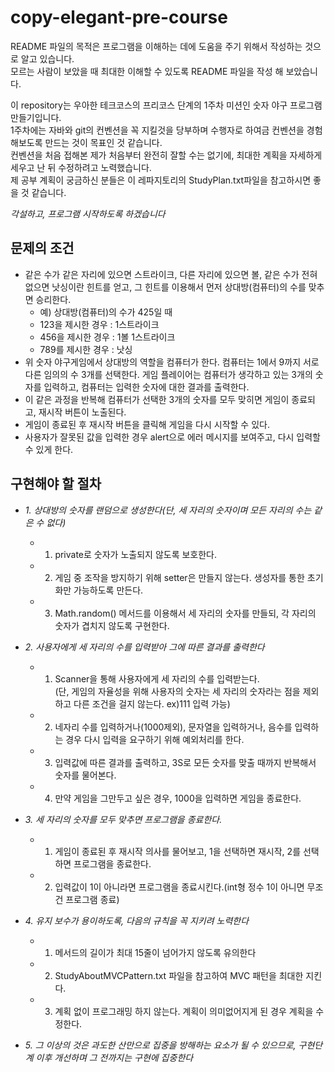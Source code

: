 # copy-elegant-pre-course

README 파일의 목적은 프로그램을 이해하는 데에 도움을 주기 위해서 작성하는 것으로 알고 있습니다.  
모르는 사람이 보았을 때 최대한 이해할 수 있도록 README 파일을 작성 해 보았습니다.  

이 repository는 우아한 테크코스의 프리코스 단계의 1주차 미션인 숫자 야구 프로그램 만들기입니다.  
1주차에는 자바와 git의 컨벤션을 꼭 지킬것을 당부하며 수행자로 하여금 컨벤션을 경험해보도록 만드는 것이 목표인 것 같습니다.  
컨벤션을 처음 접해본 제가 처음부터 완전히 잘할 수는 없기에, 최대한 계획을 자세하게 세우고 난 뒤 수정하려고 노력했습니다.  
제 공부 계획이 궁금하신 분들은 이 레파지토리의 StudyPlan.txt파일을 참고하시면 좋을 것 같습니다.  

*각설하고, 프로그램 시작하도록 하겠습니다*  

## 문제의 조건
* 같은 수가 같은 자리에 있으면 스트라이크, 다른 자리에 있으면 볼, 같은 수가 전혀 없으면 낫싱이란 힌트를 얻고, 그 힌트를 이용해서 먼저 상대방(컴퓨터)의 수를 맞추면 승리한다.
  * 예) 상대방(컴퓨터)의 수가 425일 때
  * 123을 제시한 경우 : 1스트라이크
  * 456을 제시한 경우 : 1볼 1스트라이크
  * 789를 제시한 경우 : 낫싱
* 위 숫자 야구게임에서 상대방의 역할을 컴퓨터가 한다. 컴퓨터는 1에서 9까지 서로 다른 임의의 수 3개를 선택한다. 게임 플레이어는 컴퓨터가 생각하고 있는 3개의 숫자를 입력하고, 컴퓨터는 입력한 숫자에 대한 결과를 출력한다.
* 이 같은 과정을 반복해 컴퓨터가 선택한 3개의 숫자를 모두 맞히면 게임이 종료되고, 재시작 버튼이 노출된다.
* 게임이 종료된 후 재시작 버튼을 클릭해 게임을 다시 시작할 수 있다.
* 사용자가 잘못된 값을 입력한 경우 alert으로 에러 메시지를 보여주고, 다시 입력할 수 있게 한다.  

## 구현해야 할 절차
* *1. 상대방의 숫자를 랜덤으로 생성한다(단, 세 자리의 숫자이며 모든 자리의 수는 같은 수 없다)*
  * 1) private로 숫자가 노출되지 않도록 보호한다.
  * 2) 게임 중 조작을 방지하기 위해 setter은 만들지 않는다. 생성자를 통한 초기화만 가능하도록 만든다.
  * 3) Math.random() 메서드를 이용해서 세 자리의 숫자를 만들되, 각 자리의 숫자가 겹치지 않도록 구현한다.
  
* *2. 사용자에게 세 자리의 수를 입력받아 그에 따른 결과를 출력한다*
  * 1) Scanner을 통해 사용자에게 세 자리의 수를 입력받는다.  
  (단, 게임의 자율성을 위해 사용자의 숫자는 세 자리의 숫자라는 점을 제외하고 다른 조건을 걸지 않는다. ex)111 입력 가능)
  * 2) 네자리 수를 입력하거나(1000제외), 문자열을 입력하거나, 음수를 입력하는 경우 다시 입력을 요구하기 위해 예외처리를 한다.
  * 3) 입력값에 따른 결과를 출력하고, 3S로 모든 숫자를 맞출 때까지 반복해서 숫자를 물어본다.
  * 4) 만약 게임을 그만두고 싶은 경우, 1000을 입력하면 게임을 종료한다.
  
* *3. 세 자리의 숫자를 모두 맞추면 프로그램을 종료한다.*
  * 1) 게임이 종료된 후 재시작 의사를 물어보고, 1을 선택하면 재시작, 2를 선택하면 프로그램을 종료한다.
  * 2) 입력값이 1이 아니라면 프로그램을 종료시킨다.(int형 정수 1이 아니면 무조건 프로그램 종료)

* *4. 유지 보수가 용이하도록, 다음의 규칙을 꼭 지키려 노력한다*
  * 1) 메서드의 길이가 최대 15줄이 넘어가지 않도록 유의한다
  * 2) StudyAboutMVCPattern.txt 파일을 참고하여 MVC 패턴을 최대한 지킨다.
  * 3) 계획 없이 프로그래밍 하지 않는다. 계획이 의미없어지게 된 경우 계획을 수정한다.
  
* *5. 그 이상의 것은 과도한 산만으로 집중을 방해하는 요소가 될 수 있으므로, 구현단계 이후 개선하며 그 전까지는 구현에 집중한다*
